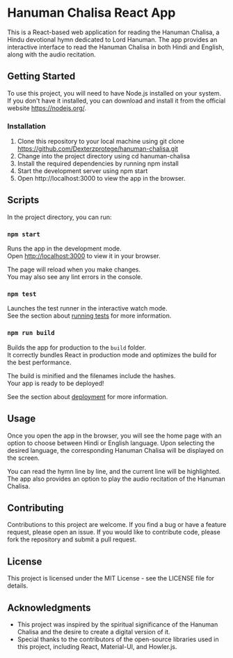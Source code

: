 # Hanuman Chalisa React App

This is a React-based web application for reading the Hanuman Chalisa, a Hindu devotional hymn dedicated to Lord Hanuman. The app provides an interactive interface to read the Hanuman Chalisa in both Hindi and English, along with the audio recitation.

## Getting Started

To use this project, you will need to have Node.js installed on your system. If you don't have it installed, you can download and install it from the official website https://nodejs.org/.

### Installation
1. Clone this repository to your local machine using git clone https://github.com/Dexterzprotege/hanuman-chalisa.git
2. Change into the project directory using cd hanuman-chalisa
3. Install the required dependencies by running npm install
4. Start the development server using npm start
5. Open http://localhost:3000 to view the app in the browser.

## Scripts

In the project directory, you can run:

### `npm start`

Runs the app in the development mode.\
Open [http://localhost:3000](http://localhost:3000) to view it in your browser.

The page will reload when you make changes.\
You may also see any lint errors in the console.

### `npm test`

Launches the test runner in the interactive watch mode.\
See the section about [running tests](https://facebook.github.io/create-react-app/docs/running-tests) for more information.

### `npm run build`

Builds the app for production to the `build` folder.\
It correctly bundles React in production mode and optimizes the build for the best performance.

The build is minified and the filenames include the hashes.\
Your app is ready to be deployed!

See the section about [deployment](https://facebook.github.io/create-react-app/docs/deployment) for more information.

## Usage
Once you open the app in the browser, you will see the home page with an option to choose between Hindi or English language. Upon selecting the desired language, the corresponding Hanuman Chalisa will be displayed on the screen.

You can read the hymn line by line, and the current line will be highlighted. The app also provides an option to play the audio recitation of the Hanuman Chalisa.

## Contributing
Contributions to this project are welcome. If you find a bug or have a feature request, please open an issue. If you would like to contribute code, please fork the repository and submit a pull request.

## License
This project is licensed under the MIT License - see the LICENSE file for details.

## Acknowledgments
- This project was inspired by the spiritual significance of the Hanuman Chalisa and the desire to create a digital version of it.
- Special thanks to the contributors of the open-source libraries used in this project, including React, Material-UI, and Howler.js.
